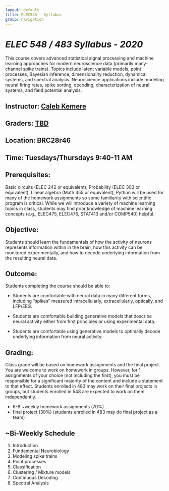 ```yaml
---
layout: default
title: ELEC548 - Syllabus
group: navigation
---
```


# _ELEC 548 / 483 Syllabus - 2020_

This course covers advanced statistical signal processing and machine learning approaches for
modern neuroscience data (primarily many-channel spike trains).  Topics include latent variable
models, point processes, Bayesian inference, dimensionality reduction, dynamical systems, and
spectral analysis. Neuroscience applications include modeling neural firing rates, spike
sorting, decoding, characterization of neural systems, and field potential analysis.

## Instructor: [Caleb Kemere](http://rnel.rice.edu/people/calebkemere)

## Graders: [TBD]()

## Location: BRC28r46

## Time: Tuesdays/Thursdays 9:40-11 AM

## Prerequisites: 
Basic circuits (ELEC 242 or equivalent), Probability (ELEC 303 or equivalent), Linear algebra
(Math 355 or equivalent), Python will be used for many of the homework assignments so some
familiarity with scientific program is critical. While we will introduce a variety of machine
learning topics in class, students may find prior knowledge of machine learning concepts (e.g.,
ELEC475, ELEC476, STAT413 and/or COMP540) helpful.

## Objective:
Students should learn the fundamentals of how the activity of neurons represents information
within in the brain, how this activity can be monitored experimentally, and how to decode
underlying information from the resulting neural data.

## Outcome: 
Students completing the course should be able to:

  + Students are comfortable with neural data in many different forms,
    including “spikes” measured intracellularly, extracellularly, optically,
    and LFP/EEG.

  + Students are comfortable building generative models that describe neural
    activity either from first principles or using experimental data.

  + Students are comfortable using generative models to optimally decode
    underlying information from neural activity.



## Grading:
Class grade will be based on homework assignments and the final project. You are welcome to
work on homework in groups. However, for 1 assignments of your choice (not including the
first), you must be responsible for a significant majority of the content and include a
statement to that effect. Students enrolled in 483 may work on their final projects in groups,
but students enrolled in 548 are expected to work on them independently.

  + 6-8 ~weekly homework assignments (70%)
  + final project (30%) (students enrolled in 483 may do final project as a team)

## ~Bi-Weekly Schedule
  1. Introduction
  2. Fundamental Neurobiology
  3. Modeling spike trains
  4. Point processes
  5. Classification
  6. Clustering / Mixture models
  7. Continuous Decoding
  8. Spectral Analysis



